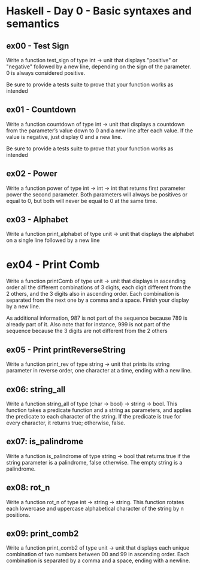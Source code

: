 # Haskell - Day 0 - Basic syntaxes and semantics

## ex00 - Test Sign

Write a function test_sign of type int -> unit that displays "positive" or
"negative" followed by a new line, depending on the sign of the parameter.
0 is always considered positive.

Be sure to provide a tests suite to prove that your function works as intended

## ex01 - Countdown

Write a function countdown of type int -> unit that displays a countdown from
the parameter’s value down to 0 and a new line after each value. If the value is
negative, just display 0 and a new line.

Be sure to provide a tests suite to prove that your function works as intended

## ex02 - Power

Write a function power of type int -> int -> int that returns first parameter
power the second parameter. Both parameters will always be positives or equal to
0, but both will never be equal to 0 at the same time.

## ex03 - Alphabet

Write a function print_alphabet of type unit -> unit that displays the alphabet on a single line followed by a new line

# ex04 - Print Comb

Write a function printComb of type unit -> unit that displays in ascending
order all the different combinations of 3 digits, each digit different from the 2 others, and
the 3 digits also in ascending order. Each combination is separated from the next one by
a comma and a space. Finish your display by a new line.

As additional information, 987 is not part of the sequence because 789 is already
part of it. Also note that for instance, 999 is not part of the sequence because the 3 digits
are not different from the 2 others

## ex05 - Print printReverseString

Write a function print_rev of type string -> unit that prints its string parameter in reverse order, one character at a time, ending with a new line.

## ex06: string_all

Write a function string_all of type (char -> bool) -> string -> bool. This function takes a predicate function and a string as parameters, and applies the predicate to each character of the string. If the predicate is true for every character, it returns true; otherwise, false.

## ex07: is_palindrome

Write a function is_palindrome of type string -> bool that returns true if the string parameter is a palindrome, false otherwise. The empty string is a palindrome.

## ex08: rot_n

Write a function rot_n of type int -> string -> string. This function rotates each lowercase and uppercase alphabetical character of the string by n positions.

## ex09: print_comb2

Write a function print_comb2 of type unit -> unit that displays each unique combination of two numbers between 00 and 99 in ascending order. Each combination is separated by a comma and a space, ending with a newline.



